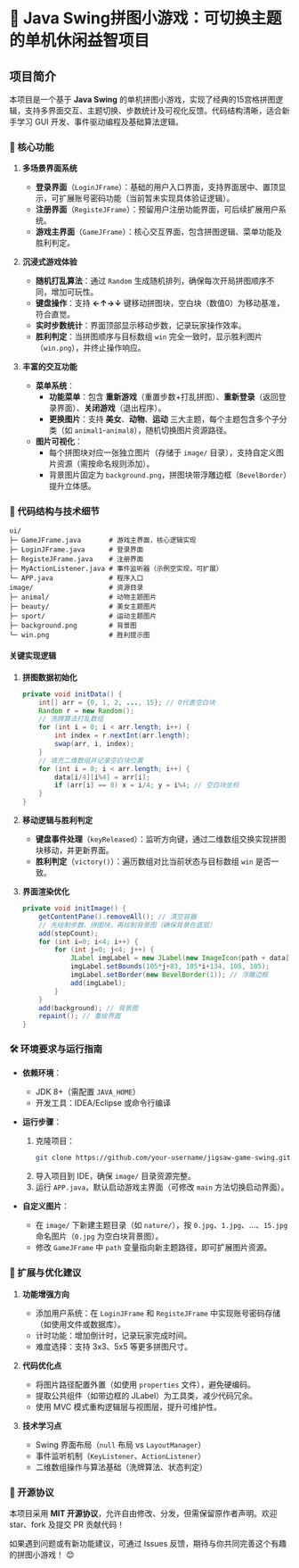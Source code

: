 
# 🧩 Java Swing拼图小游戏：可切换主题的单机休闲益智项目  


## 项目简介  
本项目是一个基于 **Java Swing** 的单机拼图小游戏，实现了经典的15宫格拼图逻辑，支持多界面交互、主题切换、步数统计及可视化反馈。代码结构清晰，适合新手学习 GUI 开发、事件驱动编程及基础算法逻辑。


### 🌟 核心功能  
1. **多场景界面系统**  
   - **登录界面**（`LoginJFrame`）：基础的用户入口界面，支持界面居中、置顶显示，可扩展账号密码功能（当前暂未实现具体验证逻辑）。  
   - **注册界面**（`RegisteJFrame`）：预留用户注册功能界面，可后续扩展用户系统。  
   - **游戏主界面**（`GameJFrame`）：核心交互界面，包含拼图逻辑、菜单功能及胜利判定。  

2. **沉浸式游戏体验**  
   - **随机打乱算法**：通过 `Random` 生成随机排列，确保每次开局拼图顺序不同，增加可玩性。  
   - **键盘操作**：支持 **←↑→↓** 键移动拼图块，空白块（数值0）为移动基准，符合直觉。  
   - **实时步数统计**：界面顶部显示移动步数，记录玩家操作效率。  
   - **胜利判定**：当拼图顺序与目标数组 `win` 完全一致时，显示胜利图片（`win.png`），并终止操作响应。  

3. **丰富的交互功能**  
   - **菜单系统**：  
     - **功能菜单**：包含 **重新游戏**（重置步数+打乱拼图）、**重新登录**（返回登录界面）、**关闭游戏**（退出程序）。  
     - **更换图片**：支持 **美女**、**动物**、**运动** 三大主题，每个主题包含多个子分类（如 `animal1`-`animal8`），随机切换图片资源路径。  
   - **图片可视化**：  
     - 每个拼图块对应一张独立图片（存储于 `image/` 目录），支持自定义图片资源（需按命名规则添加）。  
     - 背景图片固定为 `background.png`，拼图块带浮雕边框（`BevelBorder`）提升立体感。  


### 📁 代码结构与技术细节  
```plaintext
ui/
├─ GameJFrame.java       # 游戏主界面，核心逻辑实现
├─ LoginJFrame.java      # 登录界面
├─ RegisteJFrame.java    # 注册界面
├─ MyActionListener.java # 事件监听器（示例空实现，可扩展）
└─ APP.java              # 程序入口
image/                   # 资源目录
├─ animal/               # 动物主题图片
├─ beauty/               # 美女主题图片
├─ sport/                # 运动主题图片
├─ background.png        # 背景图
└─ win.png               # 胜利提示图
```  

#### 关键实现逻辑  
1. **拼图数据初始化**  
   ```java
   private void initData() {
       int[] arr = {0, 1, 2, ..., 15}; // 0代表空白块
       Random r = new Random();
       // 洗牌算法打乱数组
       for (int i = 0; i < arr.length; i++) {
           int index = r.nextInt(arr.length);
           swap(arr, i, index);
       }
       // 填充二维数组并记录空白块位置
       for (int i = 0; i < arr.length; i++) {
           data[i/4][i%4] = arr[i];
           if (arr[i] == 0) x = i/4; y = i%4; // 空白块坐标
       }
   }
   ```  

2. **移动逻辑与胜利判定**  
   - **键盘事件处理**（`keyReleased`）：监听方向键，通过二维数组交换实现拼图块移动，并更新界面。  
   - **胜利判定**（`victory()`）：遍历数组对比当前状态与目标数组 `win` 是否一致。  

3. **界面渲染优化**  
   ```java
   private void initImage() {
       getContentPane().removeAll(); // 清空容器
       // 先绘制步数、拼图块，再绘制背景图（确保背景在底层）
       add(stepCount);
       for (int i=0; i<4; i++) {
           for (int j=0; j<4; j++) {
               JLabel imgLabel = new JLabel(new ImageIcon(path + data[i][j] + ".jpg"));
               imgLabel.setBounds(105*j+83, 105*i+134, 105, 105);
               imgLabel.setBorder(new BevelBorder(1)); // 浮雕边框
               add(imgLabel);
           }
       }
       add(background); // 背景图
       repaint(); // 重绘界面
   }
   ```  


### 🛠️ 环境要求与运行指南  
- **依赖环境**：  
  - JDK 8+（需配置 `JAVA_HOME`）  
  - 开发工具：IDEA/Eclipse 或命令行编译  

- **运行步骤**：  
  1. 克隆项目：  
     ```bash
     git clone https://github.com/your-username/jigsaw-game-swing.git
     ```  
  2. 导入项目到 IDE，确保 `image/` 目录资源完整。  
  3. 运行 `APP.java`，默认启动游戏主界面（可修改 `main` 方法切换启动界面）。  

- **自定义图片**：  
  - 在 `image/` 下新建主题目录（如 `nature/`），按 `0.jpg`、`1.jpg`、...、`15.jpg` 命名图片（`0.jpg` 为空白块背景图）。  
  - 修改 `GameJFrame` 中 `path` 变量指向新主题路径，即可扩展图片资源。  


### 🚀 扩展与优化建议  
1. **功能增强方向**  
   - 添加用户系统：在 `LoginJFrame` 和 `RegisteJFrame` 中实现账号密码存储（如使用文件或数据库）。  
   - 计时功能：增加倒计时，记录玩家完成时间。  
   - 难度选择：支持 3x3、5x5 等更多拼图尺寸。  

2. **代码优化点**  
   - 将图片路径配置外置（如使用 `properties` 文件），避免硬编码。  
   - 提取公共组件（如带边框的 JLabel）为工具类，减少代码冗余。  
   - 使用 MVC 模式重构逻辑层与视图层，提升可维护性。  

3. **技术学习点**  
   - Swing 界面布局（`null` 布局 vs `LayoutManager`）  
   - 事件监听机制（`KeyListener`、`ActionListener`）  
   - 二维数组操作与算法基础（洗牌算法、状态判定）  


### 📜 开源协议  
本项目采用 **MIT 开源协议**，允许自由修改、分发，但需保留原作者声明。欢迎 star、fork 及提交 PR 贡献代码！  

如果遇到问题或有新功能建议，可通过 Issues 反馈，期待与你共同完善这个有趣的拼图小游戏！ 😊
